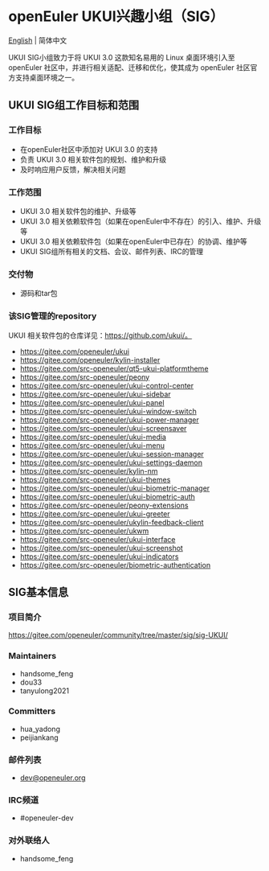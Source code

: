 # openEuler UKUI兴趣小组（SIG）
[English](./sig-UKUI.md) | 简体中文

UKUI SIG小组致力于将 UKUI 3.0 这款知名易用的 Linux 桌面环境引入至 openEuler 社区中，并进行相关适配、迁移和优化，使其成为 openEuler 社区官方支持桌面环境之一。


## UKUI SIG组工作目标和范围

### 工作目标

- 在openEuler社区中添加对 UKUI 3.0 的支持
- 负责 UKUI 3.0 相关软件包的规划、维护和升级
- 及时响应用户反馈，解决相关问题


### 工作范围

- UKUI 3.0 相关软件包的维护、升级等
- UKUI 3.0 相关依赖软件包（如果在openEuler中不存在）的引入、维护、升级等
- UKUI 3.0 相关依赖软件包（如果在openEuler中已存在）的协调、维护等
- UKUI SIG组所有相关的文档、会议、邮件列表、IRC的管理


### 交付物

- 源码和tar包


### 该SIG管理的repository

UKUI 相关软件包的仓库详见：https://github.com/ukui/。

- https://gitee.com/openeuler/ukui
- https://gitee.com/openeuler/kylin-installer
- https://gitee.com/src-openeuler/qt5-ukui-platformtheme
- https://gitee.com/src-openeuler/peony
- https://gitee.com/src-openeuler/ukui-control-center
- https://gitee.com/src-openeuler/ukui-sidebar
- https://gitee.com/src-openeuler/ukui-panel
- https://gitee.com/src-openeuler/ukui-window-switch
- https://gitee.com/src-openeuler/ukui-power-manager
- https://gitee.com/src-openeuler/ukui-screensaver
- https://gitee.com/src-openeuler/ukui-media
- https://gitee.com/src-openeuler/ukui-menu
- https://gitee.com/src-openeuler/ukui-session-manager
- https://gitee.com/src-openeuler/ukui-settings-daemon
- https://gitee.com/src-openeuler/kylin-nm
- https://gitee.com/src-openeuler/ukui-themes
- https://gitee.com/src-openeuler/ukui-biometric-manager
- https://gitee.com/src-openeuler/ukui-biometric-auth
- https://gitee.com/src-openeuler/peony-extensions
- https://gitee.com/src-openeuler/ukui-greeter
- https://gitee.com/src-openeuler/ukylin-feedback-client
- https://gitee.com/src-openeuler/ukwm
- https://gitee.com/src-openeuler/ukui-interface
- https://gitee.com/src-openeuler/ukui-screenshot
- https://gitee.com/src-openeuler/ukui-indicators
- https://gitee.com/src-openeuler/biometric-authentication


## SIG基本信息

### 项目简介

https://gitee.com/openeuler/community/tree/master/sig/sig-UKUI/

### Maintainers
- handsome_feng
- dou33
- tanyulong2021

### Committers
- hua_yadong
- peijiankang

### 邮件列表
- dev@openeuler.org

### IRC频道
- #openeuler-dev

### 对外联络人
- handsome_feng
